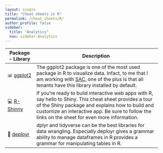 ```yaml
---
layout: single
title: "Cheat sheets in R"
permalink: /cheat_sheets/R/
author_profile: false
sidebar:
  title: "Analytics"
  nav: sidebar-Analytics
---
```


| Package - Library  | Description |
| --- | --- |
|  :bar_chart:  [ggplot2](https://github.com/rstudio/cheatsheets/raw/master/data-visualization-2.1.pdf) | The ggplot2 package is one of the most used package in R to visualize data. Infact, to me that I am working with [SAC](https://www.sapanalytics.cloud/tutorial-r-visualization/), one of the plus is that all tenants have this library installed by default. |
|  :computer:  [R-Shinny](https://github.com/rstudio/cheatsheets/raw/master/shiny.pdf) | If you’re ready to build interactive web apps with R, say hello to Shiny. This cheat sheet provides a tour of the Shiny package and explains how to build and customize an interactive app. Be sure to follow the links on the sheet for even more information. |
|  :wrench:  [deployr](https://github.com/rstudio/cheatsheets/raw/master/data-transformation.pdf) | dplyr and tidyverse can be the best libraries for data wrangling. Especially deployr gives a grammar ability to manage dataframes in R provides a grammar for manipulating tables in R. |

